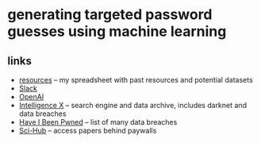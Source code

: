 # generating targeted password guesses using machine learning

## links

- [resources](https://docs.google.com/spreadsheets/d/1ZHTnGY7sAK_dt9gkmfszioV2o38MQP8KalAuwCbvQc4/edit#gid=0) – my spreadsheet with past resources and potential datasets
- [Slack](acm-research-s22.slack.com)
- [OpenAI](https://beta.openai.com/overview)
- [Intelligence X](https://intelx.io/) – search engine and data archive, includes darknet and data breaches
- [Have I Been Pwned](https://haveibeenpwned.com/PwnedWebsites) – list of many data breaches
- [Sci-Hub](https://sci-hub.se/) – access papers behind paywalls
